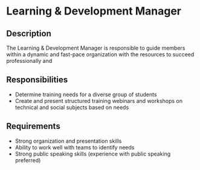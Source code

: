 # Learning & Development Manager

## Description

The Learning & Development Manager is responsible to guide members within a dynamic and fast-pace organization with the resources to succeed professionally and 

## Responsibilities

* Determine training needs for a diverse group of students
* Create and present structured training webinars and workshops on technical and social subjects based on needs

## Requirements

* Strong organization and presentation skills
* Ability to work well with teams to identify needs
* Strong public speaking skills \(experience with public speaking preferred\)



